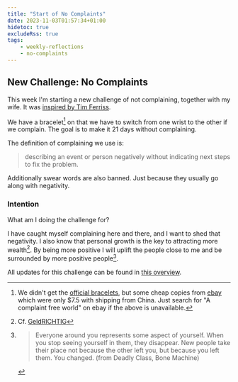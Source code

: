```yaml
---
title: "Start of No Complaints"
date: 2023-11-03T01:57:34+01:00
hidetoc: true
excludeRss: true
tags:
    - weekly-reflections
    - no-complaints
---
```


## New Challenge: No Complaints

This week I'm starting a new challenge of not complaining, together with my wife.
It was [inspired by Tim Ferriss](https://tim.blog/2007/09/18/real-mind-control-the-21-day-no-complaint-experiment/).

We have a bracelet[^1] on that we have to switch from one wrist to the other if
we complain. The goal is to make it 21 days without complaining.

The definition of complaining we use is:

> describing an event or person negatively without indicating next steps to fix the problem.

Additionally swear words are also banned. Just because they usually go along
with negativity.

[^1]: We didn't get the [official bracelets](https://www.willbowen.com/complaintfree/),
but some cheap copies from [ebay](https://www.ebay.de/itm/283680812769) which
were only $7.5 with shipping from China.
Just search for "A complaint free world" on ebay if the above is unavailable.

### Intention

What am I doing the challenge for?

I have caught myself complaining here and there, and I want to shed that
negativity.
I also know that personal growth is the key to attracting more wealth[^2].
By being more positive I will uplift the people close to me and be surrounded by
more positive people[^3].

All updates for this challenge can be found in [this overview](tags/no-complaints).

[^2]: Cf. [GeldRICHTIG](https://www.goodreads.com/book/show/55575147-geldrichtig)
[^3]: > Everyone around you represents some aspect of yourself. When you stop seeing
yourself in them, they disappear.
New people take their place not because the other left you, but because you
left them.
You changed.
(from Deadly Class, Bone Machine)
